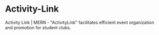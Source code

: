 # Activity-Link
Activity Link | MERN - "ActivityLink" facilitates efficient event organization and promotion for student clubs.

